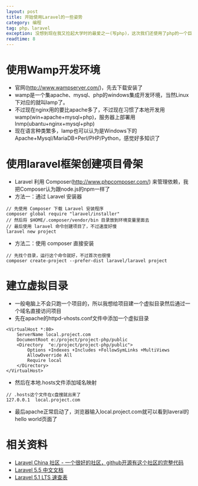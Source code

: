 ```yaml
---
layout: post
title: 开始使用Laravel的一些姿势
category: 编程
tag: php，laravel
exception: 没想到现在我又捡起大学时的最爱之一(写php)，这次我们还使用了php的一个巨匠级的框架laravel，今天来几点笔记，做一个好的开始。
readtime: 8
---
```


# 使用Wamp开发环境
* 官网(http://www.wampserver.com/)，先去下载安装了
* wamp是一个集apache、mysql、php的windows集成开发环境，当然Linux下对应的就叫lamp了。
* 不过现在nginx用的要比apache多了，不过现在习惯了本地开发用wamp(win+apache+mysql+php)，服务器上部署用lnmp(ubantu+nginx+mysql+php)
* 现在语言种类繁多，lamp也可以认为是Windows下的Apache+Mysql/MariaDB+Perl/PHP/Python，感觉好多知识了

# 使用laravel框架创建项目骨架
* Laravel 利用 Composer(http://www.phpcomposer.com/) 来管理依赖，我把Composer认为跟node.js的npm一样了
* 方法一：通过 Laravel 安装器
```haml
// 先使用 Composer 下载 Laravel 安装程序
composer global require "laravel/installer"
// 然后将 $HOME/.composer/vendor/bin 目录放到环境变量里面去
// 最后使用 laravel 命令创建项目了，不过速度好慢
laravel new project
```
* 方法二：使用 composer 直接安装
```haml
// 先找个目录，运行这个命令就好，不过首次也很慢
composer create-project --prefer-dist laravel/laravel project
```

# 建立虚拟目录
* 一般电脑上不会只跑一个项目的，所以我想给项目建一个虚拟目录然后通过一个域名直接访问项目
* 先在apache的httpd-vhosts.conf文件中添加一个虚拟目录
```haml
<VirtualHost *:80>
	ServerName local.project.com
	DocumentRoot e:/project/project-php/public
	<Directory  "e:/project/project-php/public">
		Options +Indexes +Includes +FollowSymLinks +MultiViews
		AllowOverride All
		Require local
	</Directory>
</VirtualHost>
```
* 然后在本地.hosts文件添加域名映射
```haml
// .hosts这个文件在c盘搜就出来了
127.0.0.1  local.project.com
```
* 最后apache正常启动了，浏览器输入local.project.com就可以看到laveral的hello world页面了

# 相关资料
* [Laravel China 社区 - 一个很好的社区，github开源有这个社区的完整代码](https://laravel-china.org/)
* [Laravel 5.5 中文文档](https://d.laravel-china.org/docs/5.5/)
* [Laravel 5.1 LTS 速查表](https://cs.laravel-china.org/)